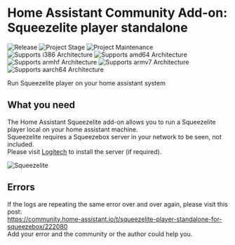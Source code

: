 # Home Assistant Community Add-on: Squeezelite player standalone

![Release][release-shield] ![Project Stage][project-stage-shield] ![Project Maintenance][maintenance-shield]<br>
![Supports i386 Architecture][i386-shield] ![Supports amd64 Architecture][amd64-shield] ![Supports armhf Architecture][armhf-shield] ![Supports armv7 Architecture][armv7-shield] ![Supports aarch64 Architecture][aarch64-shield] 

Run Squeezelite player on your home assistant system

## What you need

The Home Assistant Squeezelite add-on allows you to run a Squeezelite player local on your home assistant machine. \
Squeezelite requires a Squeezebox server in your network to be seen, not included. \
Please visit [Logitech](https://mysqueezebox.com/download) to install the server (if required).

![Squeezelite][screenshot]

## Errors
If the logs are repeating the same error over and over again, please visit this post:<br>
https://community.home-assistant.io/t/squeezelite-player-standalone-for-squeezebox/222080 <br>
Add your error and the community or the author could help you.

[maintenance-shield]: https://img.shields.io/maintenance/yes/2020.svg
[project-stage-shield]: https://img.shields.io/badge/project%20stage-beta-yellow.svg
[release-shield]: https://img.shields.io/badge/version-v1.35-blue.svg
[screenshot]: https://github.com/large/hassio-addons/raw/master/squeezelite/screenshot.png

[amd64-shield]: https://img.shields.io/badge/amd64-yes-green.svg
[i386-shield]: https://img.shields.io/badge/i386-yes-green.svg
[armhf-shield]: https://img.shields.io/badge/armhf-yes-green.svg
[armv7-shield]: https://img.shields.io/badge/armv7-yes-green.svg
[aarch64-shield]: https://img.shields.io/badge/aarch64-yes-green.svg
